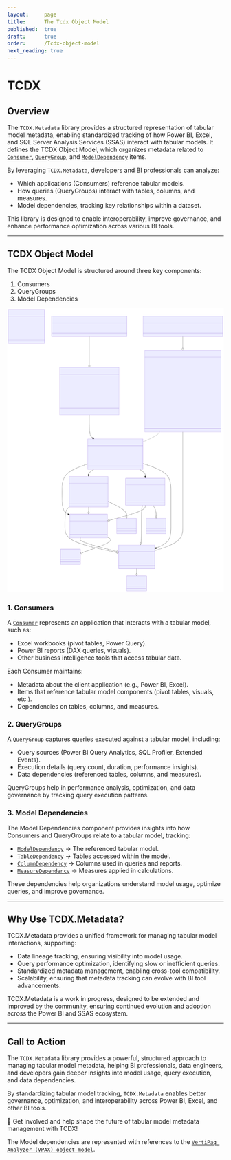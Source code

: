 ```yaml
---
layout:     page
title:      The Tcdx Object Model
published:  true
draft:      true
order:      /Tcdx-object-model
next_reading: true
---
```


# TCDX

## Overview
The `TCDX.Metadata` library provides a structured representation of tabular model metadata, enabling standardized tracking of how Power BI, Excel, and SQL Server Analysis Services (SSAS) interact with tabular models. It defines the TCDX Object Model, which organizes metadata related to [`Consumer`](./Consumer.md), [`QueryGroup`](./QueryGroup.md), and [`ModelDependency`](./ModelDependency.md) items.

By leveraging `TCDX.Metadata`, developers and BI professionals can analyze:
- Which applications (Consumers) reference tabular models.
- How queries (QueryGroups) interact with tables, columns, and measures.
- Model dependencies, tracking key relationships within a dataset.

This library is designed to enable interoperability, improve governance, and enhance performance optimization across various BI tools.

---

## TCDX Object Model
The TCDX Object Model is structured around three key components:
  1. Consumers
  2. QueryGroups
  3. Model Dependencies

<img src="images/tcdx_full_diagram.svg" width="800">

### 1. Consumers
A [`Consumer`](./Consumer) represents an application that interacts with a tabular model, such as:
- Excel workbooks (pivot tables, Power Query).
- Power BI reports (DAX queries, visuals).
- Other business intelligence tools that access tabular data.

Each Consumer maintains:
- Metadata about the client application (e.g., Power BI, Excel).
- Items that reference tabular model components (pivot tables, visuals, etc.).
- Dependencies on tables, columns, and measures.

### 2. QueryGroups
A [`QueryGroup`](./QueryGroup) captures queries executed against a tabular model, including:
- Query sources (Power BI Query Analytics, SQL Profiler, Extended Events).
- Execution details (query count, duration, performance insights).
- Data dependencies (referenced tables, columns, and measures).

QueryGroups help in performance analysis, optimization, and data governance by tracking query execution patterns.

### 3. Model Dependencies
The Model Dependencies component provides insights into how Consumers and QueryGroups relate to a tabular model, tracking:
- [`ModelDependency`](./ModelDependency.md) → The referenced tabular model.
- [`TableDependency`](./TableDependency.md) → Tables accessed within the model.
- [`ColumnDependency`](./ColumnDependency.md) → Columns used in queries and reports.
- [`MeasureDependency`](./MeasureDependency.md) → Measures applied in calculations.

These dependencies help organizations understand model usage, optimize queries, and improve governance.

---

## Why Use TCDX.Metadata?
TCDX.Metadata provides a unified framework for managing tabular model interactions, supporting:
- Data lineage tracking, ensuring visibility into model usage.
- Query performance optimization, identifying slow or inefficient queries.
- Standardized metadata management, enabling cross-tool compatibility.
- Scalability, ensuring that metadata tracking can evolve with BI tool advancements.

TCDX.Metadata is a work in progress, designed to be extended and improved by the community, ensuring continued evolution and adoption across the Power BI and SSAS ecosystem.

---

## Call to Action
The `TCDX.Metadata` library provides a powerful, structured approach to managing tabular model metadata, helping BI professionals, data engineers, and developers gain deeper insights into model usage, query execution, and data dependencies. 

By standardizing tabular model tracking, `TCDX.Metadata` enables better governance, optimization, and interoperability across Power BI, Excel, and other BI tools.

🚀 Get involved and help shape the future of tabular model metadata management with TCDX!

The Model dependencies are represented with references to the [`VertiPaq Analyzer (VPAX) object model`](https://docs.sqlbi.com/vertipaq-analyzer/).



